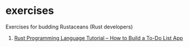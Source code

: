 # exercises
Exercises for budding Rustaceans (Rust developers)



1. [Rust Programming Language Tutorial – How to Build a To-Do List App](https://www.freecodecamp.org/news/how-to-build-a-to-do-app-with-rust/)

